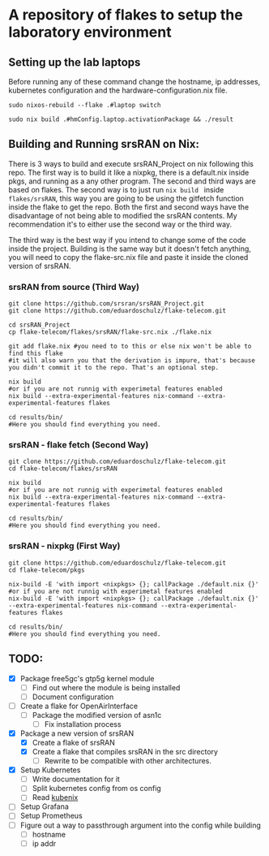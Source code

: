 # A repository of flakes to setup the laboratory environment

## Setting up the lab laptops

Before running any of these command change the hostname, ip addresses, kubernetes configuration and the hardware-configuration.nix file.

```shell
sudo nixos-rebuild --flake .#laptop switch

sudo nix build .#hmConfig.laptop.activationPackage && ./result
```

## Building and Running srsRAN on Nix:

There is 3 ways to build and execute srsRAN_Project on nix following this repo. The first way is to build it like a nixpkg, there is a default.nix inside pkgs, and running as a any other program. The second and third ways are based on flakes. The second way is to just run ```nix build ``` inside ```flakes/srsRAN```, this way you are going to be using the gitfetch function inside the flake to get the repo. Both the first and second ways have the disadvantage of not being able to modified the srsRAN contents. My recommendation it's to either use the second way or the third way.

The third way is the best way if you intend to change some of the code inside the project. Building is the same way but it doesn't fetch anything, you will need to copy the flake-src.nix file and paste it inside the cloned version of srsRAN.

### srsRAN from source (Third Way)
```shell
git clone https://github.com/srsran/srsRAN_Project.git
git clone https://github.com/eduardoschulz/flake-telecom.git

cd srsRAN_Project
cp flake-telecom/flakes/srsRAN/flake-src.nix ./flake.nix

git add flake.nix #you need to to this or else nix won't be able to find this flake
#it will also warn you that the derivation is impure, that's because you didn't commit it to the repo. That's an optional step.

nix build 
#or if you are not runnig with experimetal features enabled
nix build --extra-experimental-features nix-command --extra-experimental-features flakes

cd results/bin/
#Here you should find everything you need.
```

### srsRAN - flake fetch (Second Way)
```shell
git clone https://github.com/eduardoschulz/flake-telecom.git
cd flake-telecom/flakes/srsRAN

nix build 
#or if you are not runnig with experimetal features enabled
nix build --extra-experimental-features nix-command --extra-experimental-features flakes

cd results/bin/
#Here you should find everything you need.
```

### srsRAN - nixpkg (First Way)
```shell
git clone https://github.com/eduardoschulz/flake-telecom.git
cd flake-telecom/pkgs

nix-build -E 'with import <nixpkgs> {}; callPackage ./default.nix {}'
#or if you are not runnig with experimetal features enabled
nix-build -E 'with import <nixpkgs> {}; callPackage ./default.nix {}' --extra-experimental-features nix-command --extra-experimental-features flakes

cd results/bin/
#Here you should find everything you need.
```


## TODO:


- [x] Package free5gc's gtp5g kernel module
    - [ ] Find out where the module is being installed
    - [ ] Document configuration
- [ ] Create a flake for OpenAirInterface
    - [ ] Package the modified version of asn1c
        - [ ] Fix installation process
- [x] Package a new version of srsRAN
    - [x] Create a flake of srsRAN
    - [x] Create a flake that compiles srsRAN in the src directory
        - [ ] Rewrite to be compatible with other architectures.
- [x] Setup Kubernetes
    - [ ] Write documentation for it
    - [ ] Split kubernetes config from os config
    - [ ] Read [kubenix](https://kubenix.org/)
- [ ] Setup Grafana
- [ ] Setup Prometheus
- [ ] Figure out a way to passthrough argument into the config while building
	- [ ] hostname
	- [ ] ip addr
